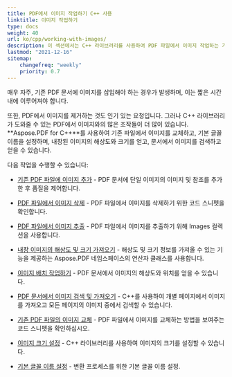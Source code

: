 ```yaml
---
title: PDF에서 이미지 작업하기 C++ 사용
linktitle: 이미지 작업하기
type: docs
weight: 40
url: ko/cpp/working-with-images/
description: 이 섹션에서는 C++ 라이브러리를 사용하여 PDF 파일에서 이미지 작업하는 기능을 설명합니다.
lastmod: "2021-12-16"
sitemap:
    changefreq: "weekly"
    priority: 0.7
---
```


매우 자주, 기존 PDF 문서에 이미지를 삽입해야 하는 경우가 발생하며, 이는 짧은 시간 내에 이루어져야 합니다.

또한, PDF에서 이미지를 제거하는 것도 인기 있는 요청입니다. 그러나 C++ 라이브러리가 도와줄 수 있는 PDF에서 이미지와의 많은 조작들이 더 많이 있습니다. **Aspose.PDF for C++**를 사용하여 기존 파일에서 이미지를 교체하고, 기본 글꼴 이름을 설정하며, 내장된 이미지의 해상도와 크기를 얻고, 문서에서 이미지를 검색하고 얻을 수 있습니다.

다음 작업을 수행할 수 있습니다:

- [기존 PDF 파일에 이미지 추가](/pdf/cpp/add-image-to-existing-pdf-file/) - PDF 문서에 단일 이미지의 이미지 및 참조를 추가한 후 품질을 제어합니다.

- [PDF 파일에서 이미지 삭제](/pdf/cpp/delete-images-from-pdf-file/) - PDF 파일에서 이미지를 삭제하기 위한 코드 스니펫을 확인합니다.
- [PDF 파일에서 이미지 추출](/pdf/cpp/extract-images-from-pdf-file/) - PDF 파일에서 이미지를 추출하기 위해 Images 컬렉션을 사용합니다.  
- [내장 이미지의 해상도 및 크기 가져오기](/pdf/cpp/get-resolution-and-dimensions-of-embedded-images/) - 해상도 및 크기 정보를 가져올 수 있는 기능을 제공하는 Aspose.PDF 네임스페이스의 연산자 클래스를 사용합니다.  
- [이미지 배치 작업하기](/pdf/cpp/working-with-image-placement/) - PDF 문서에서 이미지의 해상도와 위치를 얻을 수 있습니다.  
- [PDF 문서에서 이미지 검색 및 가져오기](/pdf/cpp/search-and-get-images-from-pdf-document/) - C++를 사용하여 개별 페이지에서 이미지를 가져오고 모든 페이지의 이미지 중에서 검색할 수 있습니다.  
- [기존 PDF 파일의 이미지 교체](/pdf/cpp/replace-image-in-existing-pdf-file/) - PDF 파일에서 이미지를 교체하는 방법을 보여주는 코드 스니펫을 확인하십시오.  
- [이미지 크기 설정](/pdf/cpp/set-image-size/) - C++ 라이브러리를 사용하여 이미지의 크기를 설정할 수 있습니다.  

- [기본 글꼴 이름 설정](/pdf/cpp/set-default-font-name/) - 변환 프로세스를 위한 기본 글꼴 이름 설정.